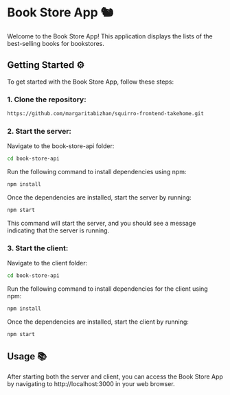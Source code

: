# Book Store App 🐿️

Welcome to the Book Store App! This application displays the lists of the best-selling books for bookstores.

## Getting Started ⚙️

To get started with the Book Store App, follow these steps:

### 1. **Clone the repository:**

  ```bash
  https://github.com/margaritabizhan/squirro-frontend-takehome.git
  ```



### 2. **Start the server:**
   
Navigate to the book-store-api folder:

  ```bash
  cd book-store-api
  ```

Run the following command to install dependencies using npm:
  ```bash
  npm install
  ```

Once the dependencies are installed, start the server by running:
  ```bash
  npm start
  ```
This command will start the server, and you should see a message indicating that the server is running.



### 3. **Start the client:**
Navigate to the client folder:
  ```bash
  cd book-store-api
  ```

Run the following command to install dependencies for the client using npm:
  ```bash
  npm install
  ```

Once the dependencies are installed, start the client by running:
  ```bash
  npm start
  ```

  ## Usage 📚
After starting both the server and client, you can access the Book Store App by navigating to http://localhost:3000 in your web browser.


   

